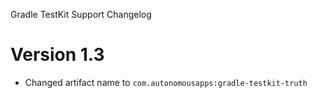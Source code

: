Gradle TestKit Support Changelog

# Version 1.3
* Changed artifact name to `com.autonomousapps:gradle-testkit-truth`
